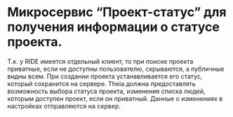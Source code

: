 # Микросервис “Проект-статус” для получения информации о статусе проекта.

Т.к. у RIDE имеется отдельный клиент, то при поиске проекта приватные,
если не доступны пользователю, скрываются, а публичные видны всем.
При создании проекта устанавливается его статус, который сохранится на сервере.
Theia должна предоставлять возможность выбора статуса проекта, изменения списка людей,
которым доступен проект, если он приватный.
Данные о изменениях в настройках отправляются на сервер.